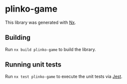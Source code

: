 # plinko-game

This library was generated with [Nx](https://nx.dev).

## Building

Run `nx build plinko-game` to build the library.

## Running unit tests

Run `nx test plinko-game` to execute the unit tests via [Jest](https://jestjs.io).
